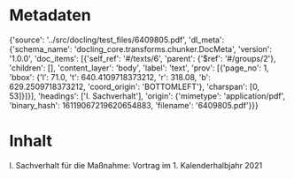 # Metadaten
{'source': '../src/docling/test_files/6409805.pdf', 'dl_meta': {'schema_name': 'docling_core.transforms.chunker.DocMeta', 'version': '1.0.0', 'doc_items': [{'self_ref': '#/texts/6', 'parent': {'$ref': '#/groups/2'}, 'children': [], 'content_layer': 'body', 'label': 'text', 'prov': [{'page_no': 1, 'bbox': {'l': 71.0, 't': 640.4109718373212, 'r': 318.08, 'b': 629.2509718373212, 'coord_origin': 'BOTTOMLEFT'}, 'charspan': [0, 53]}]}], 'headings': ['I. Sachverhalt'], 'origin': {'mimetype': 'application/pdf', 'binary_hash': 16119067219620654883, 'filename': '6409805.pdf'}}}

# Inhalt
I. Sachverhalt
für die Maßnahme: Vortrag im 1. Kalenderhalbjahr 2021